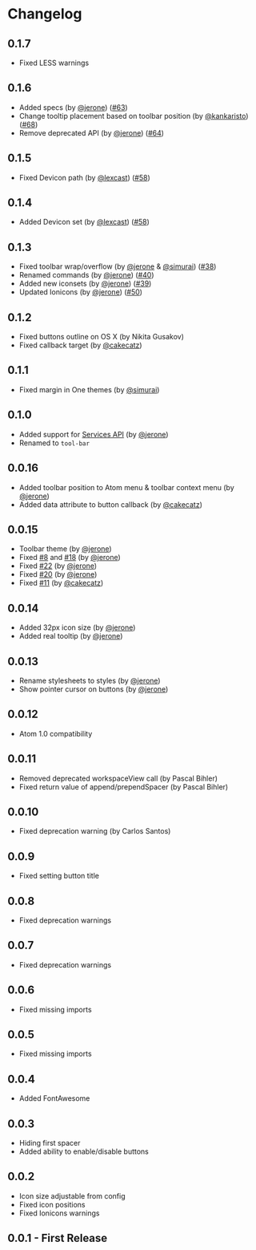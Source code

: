 # Changelog

## 0.1.7
* Fixed LESS warnings

## 0.1.6
* Added specs (by [@jerone](https://github.com/jerone)) ([#63](https://github.com/suda/tool-bar/pull/63))
* Change tooltip placement based on toolbar position (by [@kankaristo](https://github.com/kankaristo)) ([#68](https://github.com/suda/tool-bar/issues/68))
* Remove deprecated API (by [@jerone](https://github.com/jerone)) ([#64](https://github.com/suda/tool-bar/pull/64))

## 0.1.5
* Fixed Devicon path (by [@lexcast](https://github.com/lexcast)) ([#58](https://github.com/suda/tool-bar/issues/58))

## 0.1.4
* Added Devicon set (by [@lexcast](https://github.com/lexcast)) ([#58](https://github.com/suda/tool-bar/issues/58))

## 0.1.3
* Fixed toolbar wrap/overflow (by [@jerone](https://github.com/jerone) & [@simurai](https://github.com/simurai)) ([#38](https://github.com/suda/tool-bar/issues/38))
* Renamed commands (by [@jerone](https://github.com/jerone)) ([#40](https://github.com/suda/tool-bar/issues/40))
* Added new iconsets (by [@jerone](https://github.com/jerone)) ([#39](https://github.com/suda/tool-bar/issues/39))
* Updated Ionicons (by [@jerone](https://github.com/jerone)) ([#50](https://github.com/suda/tool-bar/issues/50))

## 0.1.2
* Fixed buttons outline on OS X (by Nikita Gusakov)
* Fixed callback target (by [@cakecatz](https://github.com/cakecatz))

## 0.1.1
* Fixed margin in One themes (by [@simurai](https://github.com/simurai))

## 0.1.0
* Added support for [Services API](https://atom.io/docs/latest/behind-atom-interacting-with-packages-via-services) (by [@jerone](https://github.com/jerone))
* Renamed to `tool-bar`

## 0.0.16
* Added toolbar position to Atom menu & toolbar context menu (by [@jerone](https://github.com/jerone))
* Added data attribute to button callback (by [@cakecatz](https://github.com/cakecatz))

## 0.0.15
* Toolbar theme (by [@jerone](https://github.com/jerone))
* Fixed [#8](https://github.com/suda/tool-bar/issues/8) and [#18](https://github.com/suda/tool-bar/issues/18) (by [@jerone](https://github.com/jerone))
* Fixed [#22](https://github.com/suda/tool-bar/issues/22) (by [@jerone](https://github.com/jerone))
* Fixed [#20](https://github.com/suda/tool-bar/issues/20) (by [@jerone](https://github.com/jerone))
* Fixed [#11](https://github.com/suda/tool-bar/issues/11) (by [@cakecatz](https://github.com/cakecatz))

## 0.0.14
* Added 32px icon size (by [@jerone](https://github.com/jerone))
* Added real tooltip (by [@jerone](https://github.com/jerone))

## 0.0.13
* Rename stylesheets to styles (by [@jerone](https://github.com/jerone))
* Show pointer cursor on buttons (by [@jerone](https://github.com/jerone))

## 0.0.12
* Atom 1.0 compatibility

## 0.0.11
* Removed deprecated workspaceView call (by Pascal Bihler)
* Fixed return value of append/prependSpacer (by Pascal Bihler)

## 0.0.10
* Fixed deprecation warning (by Carlos Santos)

## 0.0.9
* Fixed setting button title

## 0.0.8
* Fixed deprecation warnings

## 0.0.7
* Fixed deprecation warnings

## 0.0.6
* Fixed missing imports

## 0.0.5
* Fixed missing imports

## 0.0.4
* Added FontAwesome

## 0.0.3
* Hiding first spacer
* Added ability to enable/disable buttons

## 0.0.2
* Icon size adjustable from config
* Fixed icon positions
* Fixed Ionicons warnings

## 0.0.1 - First Release

